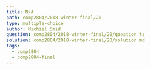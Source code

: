 ```yaml
---
title: N/A
path: comp2804/2018-winter-final/20
type: multiple-choice
author: Michiel Smid
question: comp2804/2018-winter-final/20/question.ts
solution: comp2804/2018-winter-final/20/solution.md
tags:
  - comp2804
  - comp2804-final
---
```

